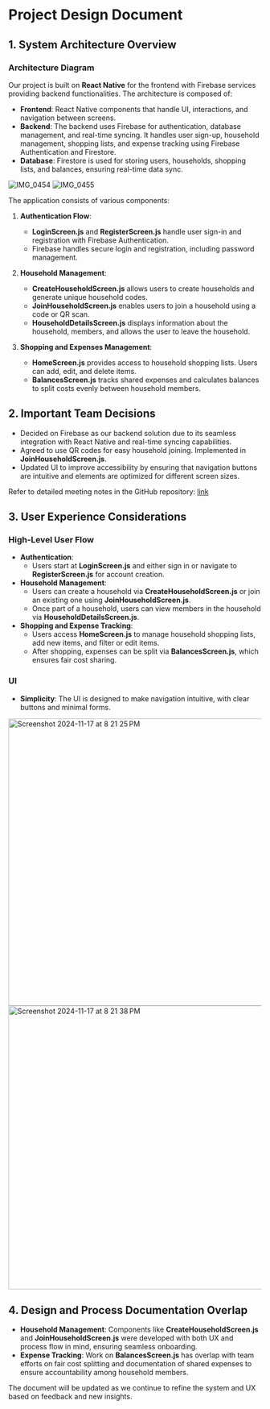 # Project Design Document

## 1. System Architecture Overview

### Architecture Diagram


Our project is built on **React Native** for the frontend with Firebase services providing backend functionalities. The architecture is composed of:

- **Frontend**: React Native components that handle UI, interactions, and navigation between screens.
- **Backend**: The backend uses Firebase for authentication, database management, and real-time syncing. It handles user sign-up, household management, shopping lists, and expense tracking using Firebase Authentication and Firestore.
- **Database**: Firestore is used for storing users, households, shopping lists, and balances, ensuring real-time data sync.

![IMG_0454](https://github.com/user-attachments/assets/2885d08a-70bd-4325-a2fb-7a7925bdc00c)
![IMG_0455](https://github.com/user-attachments/assets/3e38ae89-0dbb-46ec-b480-d28d23c61ff3)





The application consists of various components:
1. **Authentication Flow**:
   - **LoginScreen.js** and **RegisterScreen.js** handle user sign-in and registration with Firebase Authentication.
   - Firebase handles secure login and registration, including password management.
  
2. **Household Management**:
   - **CreateHouseholdScreen.js** allows users to create households and generate unique household codes.
   - **JoinHouseholdScreen.js** enables users to join a household using a code or QR scan.
   - **HouseholdDetailsScreen.js** displays information about the household, members, and allows the user to leave the household.

3. **Shopping and Expenses Management**:
   - **HomeScreen.js** provides access to household shopping lists. Users can add, edit, and delete items.
   - **BalancesScreen.js** tracks shared expenses and calculates balances to split costs evenly between household members.

## 2. Important Team Decisions

- Decided on Firebase as our backend solution due to its seamless integration with React Native and real-time syncing capabilities.
- Agreed to use QR codes for easy household joining. Implemented in **JoinHouseholdScreen.js**.
- Updated UI to improve accessibility by ensuring that navigation buttons are intuitive and elements are optimized for different screen sizes.

Refer to detailed meeting notes in the GitHub repository: [
link](https://github.com/ucsb-cs184-f24/team09-Shopping/tree/main/team)
## 3. User Experience Considerations

### High-Level User Flow
- **Authentication**:
  - Users start at **LoginScreen.js** and either sign in or navigate to **RegisterScreen.js** for account creation.
- **Household Management**:
  - Users can create a household via **CreateHouseholdScreen.js** or join an existing one using **JoinHouseholdScreen.js**.
  - Once part of a household, users can view members in the household via **HouseholdDetailsScreen.js**.
- **Shopping and Expense Tracking**:
  - Users access **HomeScreen.js** to manage household shopping lists, add new items, and filter or edit items.
  - After shopping, expenses can be split via **BalancesScreen.js**, which ensures fair cost sharing.

### UI
- **Simplicity**: The UI is designed to make navigation intuitive, with clear buttons and minimal forms.

<img width="570" alt="Screenshot 2024-11-17 at 8 21 25 PM" src="https://github.com/user-attachments/assets/f109c0ca-be33-4073-bfea-512d8fb9c86a">


<img width="563" alt="Screenshot 2024-11-17 at 8 21 38 PM" src="https://github.com/user-attachments/assets/bdba2316-7898-4ce0-a1bc-5284f6a54673">


## 4. Design and Process Documentation Overlap

- **Household Management**: Components like **CreateHouseholdScreen.js** and **JoinHouseholdScreen.js** were developed with both UX and process flow in mind, ensuring seamless onboarding.
- **Expense Tracking**: Work on **BalancesScreen.js** has overlap with team efforts on fair cost splitting and documentation of shared expenses to ensure accountability among household members.

The document will be updated as we continue to refine the system and UX based on feedback and new insights.

